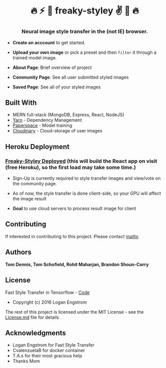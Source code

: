 # <p align='center'>:fire: :zap: :volcano: freaky-styley :v: :metal: :fire:</p>

### <p align='center'> **Neural image style transfer** in the (not IE) browser.

* **Create an acccount** to get started.

* **Upload your own image** or pick a preset and then `filter` it through a trained model image.

* **About Page**: Brief overview of project

* **Community Page**: See all user submitted styled images

* **Saved Page**: See all of your styled images

## Built With
* MERN full-stack (MongoDB, Express, React, NodeJS)
* [Yarn](https://yarnpkg.com) - Dependency Management
* [Paperspace](http://www.paperspace/) - Model training
* [Cloudinary](https://cloudinary.com/) - Cloud-storage of user images

## Heroku Deployment

### [Freaky-Styley Deployed](https://freakey-styley-brt2.herokuapp.com/) (this will build the React app on visit (free Heroku), so the first load may take some time.)

* Sign-Up is currently required to style transfer images and view/vote on the community page.

* As of now, the style transfer is done client-side, so your GPU will affect the image result

* **Goal** to use cloud servers to process result image for client

## Contributing

If interested in contributing to this project.
Please contact [mailto](mailto:brandonssc@gmail.com)

## Authors

**Tom Dennis,
Tom Schofield,
Rohit Maharjan,
Brandon Shoun-Corry**


## License

Fast Style Transfer in Tensorflow - [Code](https://github.com/lengstrom/fast-style-transfer)

 * Copyright (c) 2016 Logan Engstrom

The rest of this project is licensed under the MIT License - see the [License.md](License.md) file for details

## Acknowledgments

* Logan Engstrom for Fast Style Transfer
* CvalenzuelaB for docker container
* T.A.s for their most gracious help
* Thanks Mom
